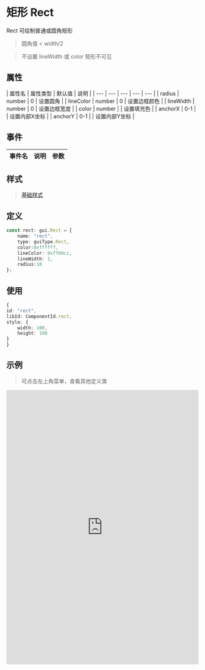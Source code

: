 # 矩形 Rect

Rect 可绘制普通或圆角矩形

> 圆角值 < width/2

> 不设置 lineWidth 或 color 矩形不可见

## 属性

| 属性名 | 属性类型 | 默认值 | 说明 |
| --- | --- | --- | --- | --- |
| radius | number | 0 | 设置圆角 |
| lineColor | number | 0 | 设置边框颜色 |
| lineWidth | number | 0 | 设置边框宽度 |
| color | number | | 设置填充色 |
| anchorX | 0-1 |  | 设置内部X坐标 |
| anchorY | 0-1 |  | 设置内部Y坐标 |

## 事件

| 事件名  | 说明 | 参数 |
| --- | --- | --- |

## 样式

> [基础样式](/handbook/style.html#样式)

## 定义
``` typescript
const rect: gui.Rect = {
    name: "rect",
    type: guiType.Rect,
    color:0xffffff,
    lineColor: 0xff00cc,
    lineWidth: 1,
    radius:10
};
```

## 使用
``` typescript
{
id: "rect",
libId: ComponentId.rect,
style: {
    width: 100,
    height: 100
}
}
```

## 示例

> 可点击左上角菜单，查看其他定义类

<iframe
     src="https://codesandbox.io/embed/rect-m0yft?fontsize=14&hidenavigation=1&module=%2Fsrc%2Fcomponents.ts&theme=dark"
     style="width:100%; height:720px; border:0; border-radius: 4px; overflow:hidden;"
     title="rect"
     allow="accelerometer; ambient-light-sensor; camera; encrypted-media; geolocation; gyroscope; hid; microphone; midi; payment; usb; vr; xr-spatial-tracking"
     sandbox="allow-forms allow-modals allow-popups allow-presentation allow-same-origin allow-scripts"
></iframe>
